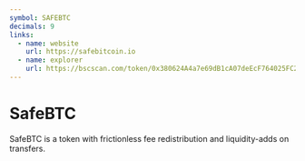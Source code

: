 ```yaml
---
symbol: SAFEBTC
decimals: 9
links:
  - name: website
    url: https://safebitcoin.io
  - name: explorer
    url: https://bscscan.com/token/0x380624A4a7e69dB1cA07deEcF764025FC224D056
---
```


# SafeBTC

SafeBTC is a token with frictionless fee redistribution and liquidity-adds on transfers.
